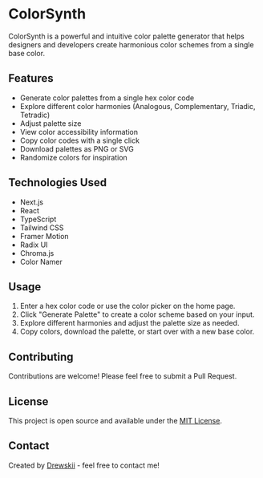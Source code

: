 # ColorSynth

ColorSynth is a powerful and intuitive color palette generator that helps designers and developers create harmonious color schemes from a single base color.

## Features

- Generate color palettes from a single hex color code
- Explore different color harmonies (Analogous, Complementary, Triadic, Tetradic)
- Adjust palette size
- View color accessibility information
- Copy color codes with a single click
- Download palettes as PNG or SVG
- Randomize colors for inspiration

## Technologies Used

- Next.js
- React
- TypeScript
- Tailwind CSS
- Framer Motion
- Radix UI
- Chroma.js
- Color Namer

## Usage

1. Enter a hex color code or use the color picker on the home page.
2. Click "Generate Palette" to create a color scheme based on your input.
3. Explore different harmonies and adjust the palette size as needed.
4. Copy colors, download the palette, or start over with a new base color.

## Contributing

Contributions are welcome! Please feel free to submit a Pull Request.

## License

This project is open source and available under the [MIT License](LICENSE).

## Contact

Created by [Drewskii](https://x.com/drewskii_xyz) - feel free to contact me!
